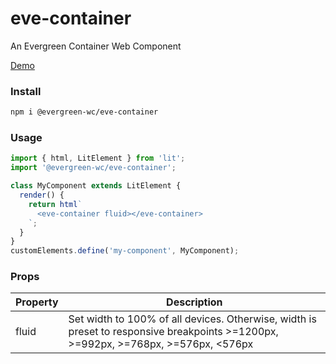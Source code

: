 # eve-container

An Evergreen Container Web Component

[Demo](https://hutchgrant.github.io/evergreen-web-components/docs/container)

### Install

```bash
npm i @evergreen-wc/eve-container
```

### Usage

```js
import { html, LitElement } from 'lit';
import '@evergreen-wc/eve-container';

class MyComponent extends LitElement {
  render() {
    return html`
      <eve-container fluid></eve-container>
    `;
  }
}
customElements.define('my-component', MyComponent);
```

### Props

| Property | Description |
| -------- | ----------- |
| fluid | Set width to 100% of all devices. Otherwise, width is preset to responsive breakpoints >=1200px, >=992px, >=768px, >=576px, <576px |

